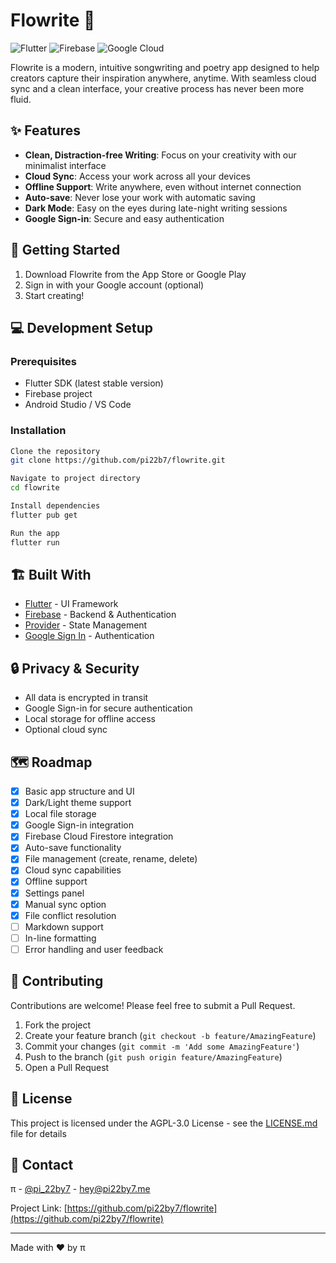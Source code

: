 # Flowrite 📝

![Flutter](https://img.shields.io/badge/Flutter-%2302569B.svg?style=for-the-badge&logo=Flutter&logoColor=white)
![Firebase](https://img.shields.io/badge/firebase-%23039BE5.svg?style=for-the-badge&logo=firebase)
![Google Cloud](https://img.shields.io/badge/GoogleCloud-%234285F4.svg?style=for-the-badge&logo=google-cloud&logoColor=white)

Flowrite is a modern, intuitive songwriting and poetry app designed to help creators capture their inspiration anywhere, anytime. With seamless cloud sync and a clean interface, your creative process has never been more fluid.

## ✨ Features

- **Clean, Distraction-free Writing**: Focus on your creativity with our minimalist interface
- **Cloud Sync**: Access your work across all your devices
- **Offline Support**: Write anywhere, even without internet connection
- **Auto-save**: Never lose your work with automatic saving
- **Dark Mode**: Easy on the eyes during late-night writing sessions
- **Google Sign-in**: Secure and easy authentication

## 🚀 Getting Started

1. Download Flowrite from the App Store or Google Play
2. Sign in with your Google account (optional)
3. Start creating!

## 💻 Development Setup

### Prerequisites
- Flutter SDK (latest stable version)
- Firebase project
- Android Studio / VS Code

### Installation
```bash
Clone the repository
git clone https://github.com/pi22b7/flowrite.git

Navigate to project directory
cd flowrite

Install dependencies
flutter pub get

Run the app
flutter run
```


## 🏗️ Built With

- [Flutter](https://flutter.dev/) - UI Framework
- [Firebase](https://firebase.google.com/) - Backend & Authentication
- [Provider](https://pub.dev/packages/provider) - State Management
- [Google Sign In](https://pub.dev/packages/google_sign_in) - Authentication


## 🔒 Privacy & Security

- All data is encrypted in transit
- Google Sign-in for secure authentication
- Local storage for offline access
- Optional cloud sync

## 🗺️ Roadmap

- [x] Basic app structure and UI
- [x] Dark/Light theme support
- [x] Local file storage
- [x] Google Sign-in integration
- [x] Firebase Cloud Firestore integration
- [x] Auto-save functionality
- [x] File management (create, rename, delete)
- [x] Cloud sync capabilities
- [x] Offline support
- [x] Settings panel
- [x] Manual sync option
- [x] File conflict resolution
- [ ] Markdown support
- [ ] In-line formatting
- [ ] Error handling and user feedback

## 🤝 Contributing

Contributions are welcome! Please feel free to submit a Pull Request.

1. Fork the project
2. Create your feature branch (`git checkout -b feature/AmazingFeature`)
3. Commit your changes (`git commit -m 'Add some AmazingFeature'`)
4. Push to the branch (`git push origin feature/AmazingFeature`)
5. Open a Pull Request

## 📄 License

This project is licensed under the AGPL-3.0 License - see the [LICENSE.md](LICENSE) file for details

## 📧 Contact

π - [@pi_22by7](https://www.threads.net/@pi_22by7) - hey@pi22by7.me

Project Link: [https://github.com/pi22by7/flowrite](https://github.com/pi22by7/flowrite)

---

Made with ❤️ by π
